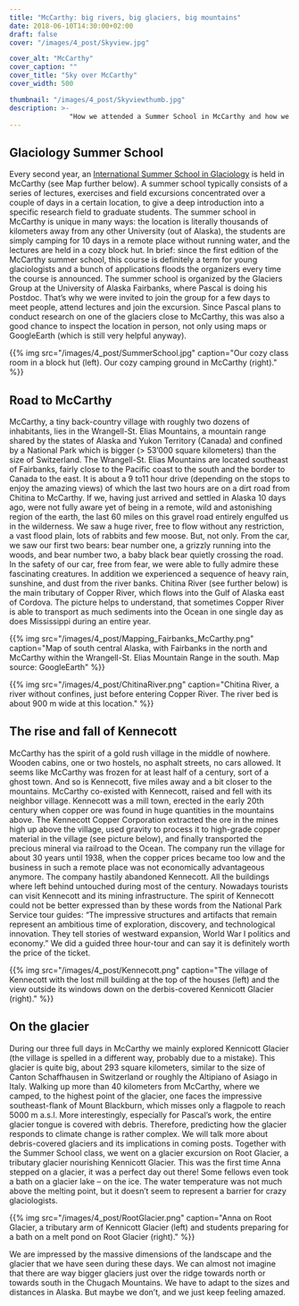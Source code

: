 ```yaml
---
title: "McCarthy: big rivers, big glaciers, big mountains"
date: 2018-06-10T14:30:00+02:00
draft: false
cover: "/images/4_post/Skyview.jpg"

cover_alt: "McCarthy"
cover_caption: ""
cover_title: "Sky over McCarthy"
cover_width: 500

thumbnail: "/images/4_post/Skyviewthumb.jpg"
description: >-
               "How we attended a Summer School in McCarthy and how we were amazed about the scales" 
---
```

## Glaciology Summer School

Every second year, an [International Summer School in Glaciology]( https://glaciers.gi.alaska.edu/courses/summer-school/2018) is held in McCarthy (see Map further below). A summer school typically consists of a series of lectures, exercises and field excursions concentrated over a couple of days in a certain location, to give a deep introduction into a specific research field to graduate students. The summer school in McCarthy is unique in many ways: the location is literally thousands of kilometers away from any other University (out of Alaska), the students are simply camping for 10 days in a remote place without running water, and the lectures are held in a cozy block hut. In brief: since the first edition of the McCarthy summer school, this course is definitely a term for young glaciologists and a bunch of applications floods the organizers every time the course is announced. 
The summer school is organized by the Glaciers Group at the University of Alaska Fairbanks, where Pascal is doing his Postdoc. That’s why we were invited to join the group for a few days to meet people, attend lectures and join the excursion. Since Pascal plans to conduct research on one of the glaciers close to McCarthy, this was also a good chance to inspect the location in person, not only using maps or GoogleEarth (which is still very helpful anyway).

{{% img src="/images/4_post/SummerSchool.jpg" caption="Our cozy class room in a block hut (left). Our cozy camping ground in McCarthy (right)." %}}


## Road to McCarthy

McCarthy, a tiny back-country village with roughly two dozens of inhabitants, lies in the Wrangell-St. Elias Mountains, a mountain range shared by the states of Alaska and Yukon Territory (Canada) and confined by a National Park which is bigger (> 53’000 square kilometers) than the size of Switzerland. The Wrangell-St. Elias Mountains are located southeast of Fairbanks, fairly close to the Pacific coast to the south and the border to Canada to the east. It is about a 9 to11 hour drive (depending on the stops to enjoy the amazing views) of which the last two hours are on a dirt road from Chitina to McCarthy. If we, having just arrived and settled in Alaska 10 days ago, were not fully aware yet of being in a remote, wild and astonishing region of the earth, the last 60 miles on this gravel road entirely engulfed us in the wilderness. We saw a huge river, free to flow without any restriction, a vast flood plain, lots of rabbits and few moose. But, not only. From the car, we saw our first two bears: bear number one, a grizzly running into the woods, and bear number two, a baby black bear quietly crossing the road. In the safety of our car, free from fear, we were able to fully admire these fascinating creatures. In addition we experienced a sequence of heavy rain, sunshine, and dust from the river banks. Chitina River (see further below) is the main tributary of Copper River, which flows into the Gulf of Alaska east of Cordova. The picture helps to understand, that sometimes Copper River is able to transport as much sediments into the Ocean in one single day as does Mississippi during an entire year.

{{% img src="/images/4_post/Mapping_Fairbanks_McCarthy.png" caption="Map of south central Alaska, with Fairbanks in the north and McCarthy within the Wrangell-St. Elias Mountain Range in the south. Map source: GoogleEarth" %}}


{{% img src="/images/4_post/ChitinaRiver.png" caption="Chitina River, a river without confines, just before entering Copper River. The river bed is about 900 m wide at this location." %}}


## The rise and fall of Kennecott

McCarthy has the spirit of a gold rush village in the middle of nowhere. Wooden cabins, one or two hostels, no asphalt streets, no cars allowed. It seems like McCarthy was frozen for at least half of a century, sort of a ghost town. And so is Kennecott, five miles away and a bit closer to the mountains. McCarthy co-existed with Kennecott, raised and fell with its neighbor village. Kennecott was a mill town, erected in the early 20th century when copper ore was found in huge quantities in the mountains above. The Kennecott Copper Corporation extracted the ore in the mines high up above the village, used gravity to process it to high-grade copper material in the village (see picture below), and finally transported the precious mineral via railroad to the Ocean. The company run the village for about 30 years until 1938, when the copper prices became too low and the business in such a remote place was not economically advantageous anymore. The company hastily abandoned Kennecott. All the buildings where left behind untouched during most of the century. 
Nowadays tourists can visit Kennecott and its mining infrastructure. The spirit of Kennecott could not be better expressed than by these words from the National Park Service tour guides:  “The impressive structures and artifacts that remain represent an ambitious time of exploration, discovery, and technological innovation. They tell stories of westward expansion, World War I politics and economy.” We did a guided three hour-tour and can say it is definitely worth the price of the ticket. 

{{% img src="/images/4_post/Kennecott.png" caption="The village of Kennecott with the lost mill building at the top of the houses (left) and the view outside its windows down on the derbis-covered Kennicott Glacier (right)." %}}


## On the glacier

During our three full days in McCarthy we mainly explored Kennicott Glacier (the village is spelled in a different way, probably due to a mistake). This glacier is quite big, about 293 square kilometers, similar to the size of Canton Schaffhausen in Switzerland or roughly the Altipiano of Asiago in Italy. Walking up more than 40 kilometers from McCarthy, where we camped, to the highest point of the glacier, one faces the impressive southeast-flank of Mount Blackburn, which misses only a flagpole to reach 5000 m a.s.l. More interestingly, especially for Pascal’s work, the entire glacier tongue is covered with debris. Therefore, predicting how the glacier responds to climate change is rather complex. We will talk more about debris-covered glaciers and its implications in coming posts. Together with the Summer School class, we went on a glacier excursion on Root Glacier, a tributary glacier nourishing Kennicott Glacier. This was the first time Anna stepped on a glacier, it was a perfect day out there! Some fellows even took a bath on a glacier lake – on the ice.  The water temperature was not much above the melting point, but it doesn’t seem to represent  a barrier for crazy glaciologists.

{{% img src="/images/4_post/RootGlacier.png" caption="Anna on Root Glacier, a tributary arm of Kennicott Glacier (left) and students preparing for a bath on a melt pond on Root Glacier (right)." %}}

We are impressed by the massive dimensions of the landscape and the glacier that we have seen during these days. We can almost not imagine that there are way bigger glaciers just over the ridge towards north or towards south in the Chugach Mountains. We have to adapt to the sizes and distances in Alaska. But maybe we don’t, and we just keep feeling amazed.


